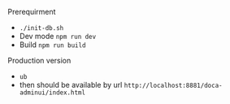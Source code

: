 Prerequirment 
- `./init-db.sh`
- Dev mode `npm run dev`
- Build `npm run build`

Production version
- `ub`
- then should be available by url `http://localhost:8881/doca-adminui/index.html`

